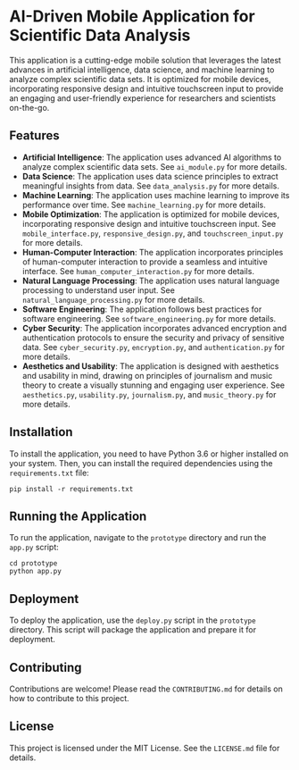 # AI-Driven Mobile Application for Scientific Data Analysis

This application is a cutting-edge mobile solution that leverages the latest advances in artificial intelligence, data science, and machine learning to analyze complex scientific data sets. It is optimized for mobile devices, incorporating responsive design and intuitive touchscreen input to provide an engaging and user-friendly experience for researchers and scientists on-the-go.

## Features

- **Artificial Intelligence**: The application uses advanced AI algorithms to analyze complex scientific data sets. See `ai_module.py` for more details.
- **Data Science**: The application uses data science principles to extract meaningful insights from data. See `data_analysis.py` for more details.
- **Machine Learning**: The application uses machine learning to improve its performance over time. See `machine_learning.py` for more details.
- **Mobile Optimization**: The application is optimized for mobile devices, incorporating responsive design and intuitive touchscreen input. See `mobile_interface.py`, `responsive_design.py`, and `touchscreen_input.py` for more details.
- **Human-Computer Interaction**: The application incorporates principles of human-computer interaction to provide a seamless and intuitive interface. See `human_computer_interaction.py` for more details.
- **Natural Language Processing**: The application uses natural language processing to understand user input. See `natural_language_processing.py` for more details.
- **Software Engineering**: The application follows best practices for software engineering. See `software_engineering.py` for more details.
- **Cyber Security**: The application incorporates advanced encryption and authentication protocols to ensure the security and privacy of sensitive data. See `cyber_security.py`, `encryption.py`, and `authentication.py` for more details.
- **Aesthetics and Usability**: The application is designed with aesthetics and usability in mind, drawing on principles of journalism and music theory to create a visually stunning and engaging user experience. See `aesthetics.py`, `usability.py`, `journalism.py`, and `music_theory.py` for more details.

## Installation

To install the application, you need to have Python 3.6 or higher installed on your system. Then, you can install the required dependencies using the `requirements.txt` file:

```
pip install -r requirements.txt
```

## Running the Application

To run the application, navigate to the `prototype` directory and run the `app.py` script:

```
cd prototype
python app.py
```

## Deployment

To deploy the application, use the `deploy.py` script in the `prototype` directory. This script will package the application and prepare it for deployment.

## Contributing

Contributions are welcome! Please read the `CONTRIBUTING.md` for details on how to contribute to this project.

## License

This project is licensed under the MIT License. See the `LICENSE.md` file for details.